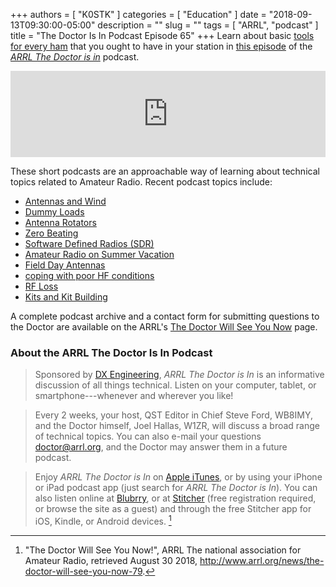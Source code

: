 +++
authors = [ "K0STK" ]
categories = [ "Education" ]
date = "2018-09-13T09:30:00-05:00"
description = ""
slug = ""
tags = [ "ARRL", "podcast" ]
title = "The Doctor Is In Podcast Episode 65"
+++
Learn about basic
[tools for every
ham](https://www.blubrry.com/arrl_the_doctor_is_in/36319167/tools-for-every-ham/)
that you ought to have in your station in
[this episode](https://www.blubrry.com/arrl_the_doctor_is_in/36319167/tools-for-every-ham/)
of the
[*ARRL The Doctor is in*](http://www.arrl.org/doctor/) podcast. 
<!--more-->

<iframe src="http://player.blubrry.com?media_url=http://media.blubrry.com/arrl_the_doctor_is_in/content.blubrry.com/arrl_the_doctor_is_in/Tools_-_September_13_2018.mp3" scrolling="no" width="100%" height="138px" frameborder="0"></iframe>

These short podcasts are an approachable way of learning about technical
topics related to Amateur Radio. Recent podcast topics include:

* [Antennas and Wind](https://www.blubrry.com/arrl_the_doctor_is_in/35802228/antennas-and-wind/)
* [Dummy Loads](https://www.blubrry.com/arrl_the_doctor_is_in/35778069/dummy-loads/)
* [Antenna Rotators](https://www.blubrry.com/arrl_the_doctor_is_in/35777517/antenna-rotators/)
* [Zero Beating](https://www.blubrry.com/arrl_the_doctor_is_in/34738261/arrls-the-doctor-is-in-zero-beating/)
* [Software Defined Radios \(SDR\)](https://www.blubrry.com/arrl_the_doctor_is_in/34737871/arrls-the-doctor-is-in/)
* [Amateur Radio on Summer Vacation](https://www.blubrry.com/arrl_the_doctor_is_in/34737799/arrls-the-doctor-is-in/)
* [Field Day Antennas](https://www.blubrry.com/arrl_the_doctor_is_in/33498188/field-day-antennas/)
* [coping with poor HF conditions](https://www.blubrry.com/arrl_the_doctor_is_in/33492377/coping-with-poor-hf-conditions/)
* [RF Loss](https://www.blubrry.com/arrl_the_doctor_is_in/33471495/rf-loss/)
* [Kits and Kit Building](https://www.blubrry.com/arrl_the_doctor_is_in/32708952/kits-and-kit-building/)

A complete podcast archive and a contact form for submitting questions
to the Doctor are available on the ARRL's
[The Doctor Will See You Now](http://www.arrl.org/doctor) page.

### About the ARRL The Doctor Is In Podcast

>Sponsored by [DX Engineering](http://www.dxengineering.com/),
*ARRL The Doctor is In* is an informative discussion of all things
technical. Listen on your computer, tablet, or smartphone---whenever and
wherever you like!

>Every 2 weeks, your host, QST Editor in Chief Steve Ford, WB8IMY, and the
Doctor himself, Joel Hallas, W1ZR, will discuss a broad range of technical
topics. You can also e-mail your questions
[doctor@arrl.org](mailto:doctor@arrl.org),
and the Doctor may answer them in a future podcast.

>Enjoy
*ARRL The Doctor is In* on
[Apple iTunes](https://itunes.apple.com/us/podcast/arrl-the-doctor-is-in/id1096749595?mt=2()),
or by using your iPhone or iPad podcast app (just search for
*ARRL The Doctor is In*). You can also listen online at
[Blubrry](https://www.blubrry.com/arrl_the_doctor_is_in/),
or at
[Stitcher](https://www.stitcher.com/)
(free registration required, or browse the site as a guest) and through
the free Stitcher app for iOS, Kindle, or Android devices. [^1]

[^1]: "The Doctor Will See You Now!", ARRL The national association for Amateur Radio, retrieved August 30 2018, http://www.arrl.org/news/the-doctor-will-see-you-now-79.
